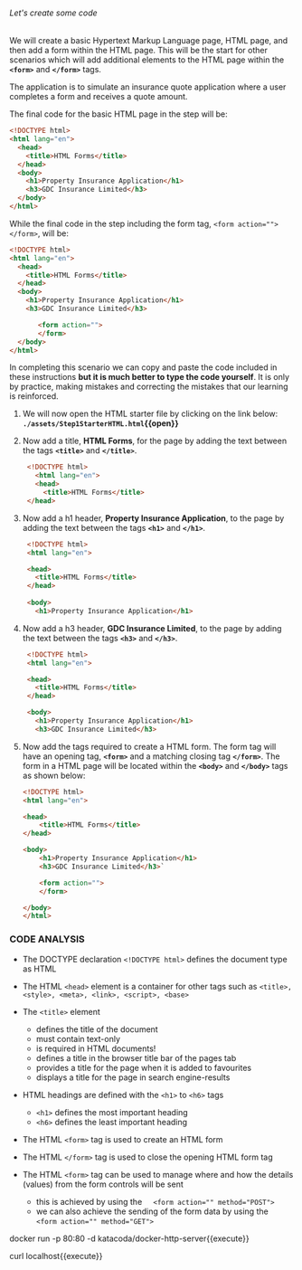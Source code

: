 ###### Let's create some code

We will create a basic Hypertext Markup Language page, HTML page, and then add a form within the HTML page. This will be the start for other scenarios which will add additional elements to the HTML page within the **`<form>`** and **`</form>`** tags.

The application is to simulate an insurance quote application where a user completes a form and receives a quote amount.

The final code for the basic HTML page in the step will be:

```HTML
<!DOCTYPE html>
<html lang="en">
  <head>
    <title>HTML Forms</title>
  </head>
  <body>
    <h1>Property Insurance Application</h1>
    <h3>GDC Insurance Limited</h3>
  </body>
</html>
```

While the final code in the step including the form tag, ```<form action=""> </form>```, will be:

```HTML
<!DOCTYPE html>
<html lang="en">
  <head>
    <title>HTML Forms</title>
  </head>
  <body>
    <h1>Property Insurance Application</h1>
    <h3>GDC Insurance Limited</h3>

       <form action="">
       </form>
  </body>
</html>
```

In completing this scenario we can copy and paste the code included in these instructions **but it is much better to type the code yourself**. It is only by practice, making mistakes and correcting the mistakes that our learning is reinforced.

1. We will now open the HTML starter file by clicking on the link below:
   **`./assets/Step1StarterHTML.html`{{open}}**
  &nbsp;

2. Now add a title, **HTML Forms**, for the page by adding the text between the tags **`<title>`** and **`</title>`**.

   ```HTML
    <!DOCTYPE html>
      <html lang="en">  
      <head>
        <title>HTML Forms</title>
    </head>
    ```

3. Now add a h1 header, **Property Insurance Application**, to the page by adding the text between the tags **`<h1>`** and **`</h1>`**.

   ```HTML
    <!DOCTYPE html>
    <html lang="en">

    <head>
      <title>HTML Forms</title>
    </head>
    
    <body>
      <h1>Property Insurance Application</h1>
    ```

4. Now add a h3 header, **GDC Insurance Limited**, to the page by adding the text between the tags **`<h3>`** and **`</h3>`**.

   ```HTML
    <!DOCTYPE html>
    <html lang="en">

    <head>
      <title>HTML Forms</title>
    </head>

    <body>
      <h1>Property Insurance Application</h1>
      <h3>GDC Insurance Limited</h3>
   ```

5. Now add the tags required to create a HTML form. The form tag will have an opening tag, **`<form>`** and a matching closing tag **`</form>`**. The form in a HTML page will be located within the **`<body>`** and **`</body>`** tags as shown below:

    ```HTML
    <!DOCTYPE html>
    <html lang="en">

    <head>
        <title>HTML Forms</title>
    </head>

    <body>
        <h1>Property Insurance Application</h1>
        <h3>GDC Insurance Limited</h3>`

        <form action="">
        </form>

    </body>
    </html>
    ```

### CODE ANALYSIS ###

  - The DOCTYPE declaration `<!DOCTYPE html>` defines the document type as HTML
  - The HTML `<head>` element is a container for other tags such as `<title>, <style>, <meta>, <link>, <script>, <base>`
  - The `<title>` element
    - defines the title of the document
    - must contain text-only
    - is required in HTML documents!
    - defines a title in the browser title bar of the pages tab
    - provides a title for the page when it is added to favourites
    - displays a title for the page in search engine-results

 - HTML headings are defined with the `<h1>` to `<h6>` tags
   - `<h1>` defines the most important heading
   - `<h6>` defines the least important heading

 - The HTML `<form>` tag is used to create an HTML form
 - The HTML `</form>` tag is used to close the opening HTML form tag
 - The HTML `<form>` tag can be used to manage where and how the details (values) from the form controls will be sent 
   - this is achieved by using the 
     `<form action="" method="POST">`
   - we can also achieve the sending of the form data by using the
     `<form action="" method="GET">`

docker run -p 80:80 -d katacoda/docker-http-server{{execute}}

curl localhost{{execute}}
